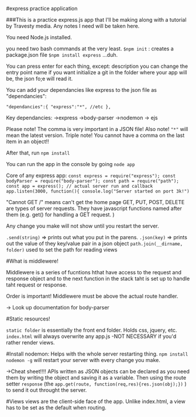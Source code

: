 #express practice application

###This is a practice express.js app that I'll be making along with a tutorial by Travesty media. Any notes I need will be taken here. 

You need Node.js installed. 

you need two bash commands at the very least. 
`$npm init` : creates a package.json file
`$npm install express` ...duh. 

You can press enter for each thing, except:
description
you can change the entry point name if you want
initialize a git in the folder where your app will be, the json fo;e will read it. 

You can add your dependancies like express to the json file as "dependancies":

`"dependancies":{
    "express":"*",
    //etc
},`

Key dependancies:
->express
->body-parser
->nodemon
-> ejs

Please note! The comma is very important in a JSON file!
Also note! `"*"` will mean the latest version. 
Triple note! You cannot have a comma on the last item in an object!! 

After that, run `npm install`

You can run the app in the console by going `node app`

Core of any express app: 
`const express = require("express");
const bodyParser = require("body-parser");
const path = require("path");
const app = express();
// actual server run and callback
app.listen(3000, function(){
  console.log("Server started on port 3k!")`

"Cannot GET /" means can't get the home page
GET, PUT, POST, DELETE are types of server requests. They have javascript functions named after them (e.g. get() for handling a GET request. )

Any change you make will not show until you restart the server. 

`.send(string)` => prints out what you put in the parens. 
`.json(key)` => prints out the value of they key/value pair in a json object
`path.join(__dirname, folder)` used to set the path for reading views


#What is middlewere!

Middlewere is a series of fucntions hthat have access to the request and response object and to the next function in the stack taht is set up to handle taht request or response. 

Order is important! Middlewere must be above the actual route handler. 

 -> Look up documentation for body-parser

#Static resources!

 `static folder` is essentially the front end folder. Holds css, jquery, etc. 
 `index.html` will always overwrite any app.js
    -NOT NECESSARY if you'd rather render views. 

#Install nodemon:
Helps with the whole server restarting thing.
`npm install nodemon -g` will restart your server with every change you make. 

->Cheat sheet!!!!
APIs written as JSON objects can be declared as you need them by writing the object and saving it as a variable. Then using the route setter `response` (the `app.get(route, function(req,res){res.json(obj);})` ) to send it out throught the server. 


#Views
views are the client-side face of the app. 
Unlike index.html, a view has to be set as the default when routing. 









